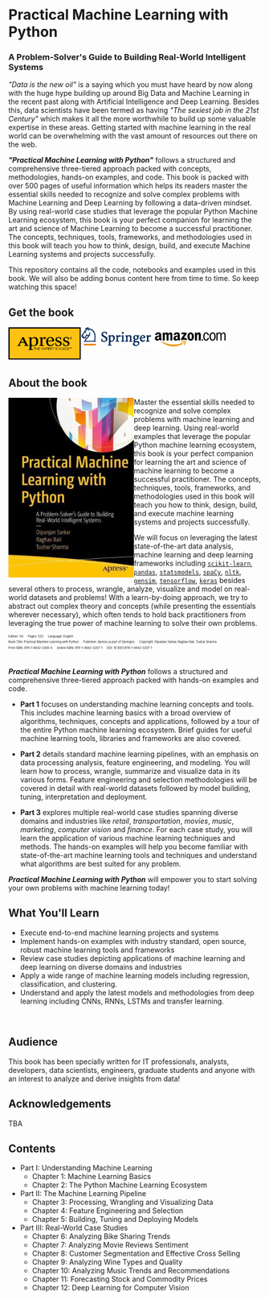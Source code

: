 # Practical Machine Learning with Python
### A Problem-Solver's Guide to Building Real-World Intelligent Systems

*"Data is the new oil"* is a saying which you must have heard by now along with the huge hype building up around Big Data and Machine Learning in the recent past along with Artificial Intelligence and Deep Learning. Besides this, data scientists have been termed as having *"The sexiest job in the 21st Century"* which makes it all the more worthwhile to build up some valuable expertise in these areas. Getting started with machine learning in the real world can be overwhelming with the vast amount of resources out there on the web.

*__"Practical Machine Learning with Python"__*  follows a structured and comprehensive three-tiered approach packed with concepts, methodologies, hands-on examples, and code. This book is packed with over 500 pages of useful information which helps its readers master the essential skills needed to recognize and solve complex problems with Machine Learning and Deep Learning by following a data-driven mindset. By using real-world case studies that leverage the popular Python Machine Learning ecosystem, this book is your perfect companion for learning the art and science of Machine Learning to become a successful practitioner. The concepts, techniques, tools, frameworks, and methodologies used in this book will teach you how to think, design, build, and execute Machine Learning systems and projects successfully.

This repository contains all the code, notebooks and examples used in this book. We will also be adding bonus content here from time to time. So keep watching this space!

## Get the book 
<div>
<a target="_blank" href="https://www.apress.com/us/book/9781484232064">
  <img src="./media/banners/apress_logo.png" alt="apress" align="left"/>
</a>
<a target="_blank" href="http://www.springer.com/us/book/9781484232064">
  <img src="./media/banners/springer_logo.png" alt="springer" align="left"/>
</a>
<a target="_blank" href="https://www.amazon.com/Practical-Machine-Learning-Python-Problem-Solvers/dp/1484232062/ref=sr_1_10?ie=UTF8&qid=1513756537&sr=8-10&keywords=practical+machine+learning+with+python">
  <img src="./media/banners/amazon_logo.jpg" alt="amazon" align="left"/>
</a>
<br>
</div>
<br>
<div>
</div>
<br><br>

## About the book 
<a target="_blank" href="https://www.amazon.com/Practical-Machine-Learning-Python-Problem-Solvers/dp/1484232062/ref=sr_1_10?ie=UTF8&qid=1513756537&sr=8-10&keywords=practical+machine+learning+with+python">
  <img src="./media/banners/cover_front.jpg" alt="Book Cover" width="250" align="left"/>
</a>

Master the essential skills needed to recognize and solve complex problems with machine learning and deep learning. Using real-world examples that leverage the popular Python machine learning ecosystem, this book is your perfect companion for learning the art and science of machine learning to become a successful practitioner. The concepts, techniques, tools, frameworks, and methodologies used in this book will teach you how to think, design, build, and execute machine learning systems and projects successfully. 

We will focus on leveraging the latest state-of-the-art data analysis, machine learning and deep learning frameworks including [`scikit-learn`](http://scikit-learn.org/stable/), [`pandas`](https://pandas.pydata.org/), [`statsmodels`](http://www.statsmodels.org/stable/index.html), [`spaCy`](https://spacy.io/), [`nltk`](http://www.nltk.org/), [`gensim`](https://radimrehurek.com/gensim/), [`tensorflow`](https://www.tensorflow.org/), [`keras`](https://keras.io/) besides several others to process, wrangle, analyze, visualize and model on real-world datasets and problems! With a learn-by-doing approach, we try to abstract out complex theory and concepts (while presenting the essentials wherever necessary), which often tends to hold back practitioners from leveraging the true power of machine learning to solve their own problems.

<div style='font-size:0.5em;'><sup>
Edition: 1st &emsp; Pages: 532 &emsp; Language: English<br/>
 Book Title: Practical Machine Learning with Python &emsp; Publisher: Apress (a part of Springer) &emsp; Copyright: Dipanjan Sarkar, Raghav Bali, Tushar Sharma<br/>  
 Print ISBN: 978-1-4842-3206-4 &emsp; Online ISBN: 978-1-4842-3207-1 &emsp; DOI: 10.1007/978-1-4842-3207-1<br/>
</div>
<br>

*__Practical Machine Learning with Python__* follows a structured and comprehensive three-tiered approach packed with hands-on examples and code.

 - __Part 1__ focuses on understanding machine learning concepts and tools. This includes machine learning basics with a broad overview of algorithms, techniques, concepts and applications, followed by a tour of the entire Python machine learning ecosystem. Brief guides for useful machine learning tools, libraries and frameworks are also covered.

 - __Part 2__ details standard machine learning pipelines, with an emphasis on data processing analysis, feature engineering, and modeling. You will learn how to process, wrangle, summarize and visualize data in its various forms. Feature engineering and selection methodologies will be covered in detail with real-world datasets followed by model building, tuning, interpretation and deployment.

 - __Part 3__ explores multiple real-world case studies spanning diverse domains and industries like *retail*, *transportation*, *movies*, *music*, *marketing*, *computer vision* and *finance*. For each case study, you will learn the application of various machine learning techniques and methods. The hands-on examples will help you become familiar with state-of-the-art machine learning tools and techniques and understand what algorithms are best suited for any problem.

*__Practical Machine Learning with Python__* will empower you to start solving your own problems with machine learning today!
<br>

## What You'll Learn

 - Execute end-to-end machine learning projects and systems
 - Implement hands-on examples with industry standard, open source, robust machine learning tools and frameworks
 - Review case studies depicting applications of machine learning and deep learning on diverse domains and industries
 - Apply a wide range of machine learning models including regression, classification, and clustering.
 - Understand and apply the latest models and methodologies from deep learning including CNNs, RNNs, LSTMs and transfer learning.
<br>

## Audience
This book has been specially written for IT professionals, analysts, developers, data scientists, engineers, graduate students and anyone with an interest to analyze and derive insights from data!
<br>

## Acknowledgements
TBA
<br> 
 
## Contents  

 - Part I: Understanding Machine Learning
    - Chapter 1: Machine Learning Basics
    - Chapter 2: The Python Machine Learning Ecosystem
 - Part II: The Machine Learning Pipeline
    - Chapter 3: Processing, Wrangling and Visualizing Data
    - Chapter 4: Feature Engineering and Selection
    - Chapter 5: Building, Tuning and Deploying Models
 - Part III: Real-World Case Studies
    - Chapter 6: Analyzing Bike Sharing Trends
    - Chapter 7: Analyzing Movie Reviews Sentiment
    - Chapter 8: Customer Segmentation and Effective Cross Selling
    - Chapter 9: Analyzing Wine Types and Quality
    - Chapter 10: Analyzing Music Trends and Recommendations
    - Chapter 11: Forecasting Stock and Commodity Prices
    - Chapter 12: Deep Learning for Computer Vision
    
